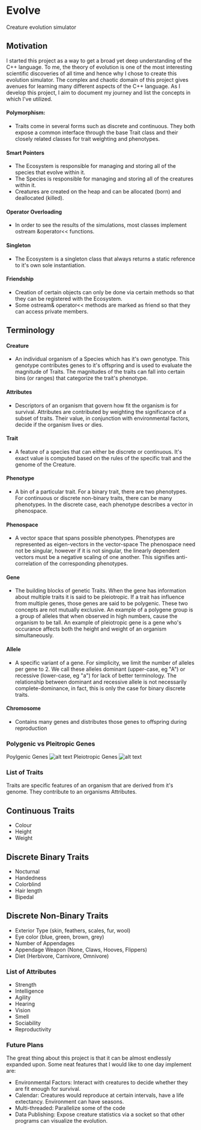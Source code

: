 # Evolve
Creature evolution simulator

## Motivation

I started this project as a way to get a broad yet deep understanding of the C++ language. To me, the theory of
evolution is one of the most interesting scientific discoveries of all time and hence why I chose to create
this evolution simulator. The complex and chaotic domain of this project gives avenues for learning many
different aspects of the C++ language. As I develop this project, I aim to document my journey and list
the concepts in which I've utilized.

#### Polymorphism:
* Traits come in several forms such as discrete and continuous. They both expose a common interface
through the base Trait class and their closely related classes for trait weighting and phenotypes.

#### Smart Pointers
* The Ecosystem is responsible for managing and storing all of the species that evolve within it.
* The Species is responsible for managing and storing all of the creatures within it.
* Creatures are created on the heap and can be allocated (born) and deallocated (killed).

#### Operator Overloading
* In order to see the results of the simulations, most classes implement ostream &operator<< functions.

#### Singleton
* The Ecosystem is a singleton class that always returns a static reference to it's own sole instantiation.

#### Friendship
* Creation of certain objects can only be done via certain methods so that they can be registered with the Ecosystem.
* Some ostream& operator<< methods are marked as friend so that they can access private members.



## Terminology


#### Creature
* An individual organism of a Species which has it's own genotype. This genotype contributes
genes to it's offspring and is used to evaluate the magnitude of Traits. The magnitudes of the
traits can fall into certain bins (or ranges) that categorize the trait's phenotype.

#### Attributes
* Descriptors of an organism that govern how fit the organism is for survival.
Attributes are contributed by weighting the significance of a subset of traits. Their value, in
conjunction with environmental factors, decide if the organism lives or dies.

#### Trait
* A feature of a species that can either be discrete or continuous. It's exact value is computed based
on the rules of the specific trait and the genome of the Creature.

#### Phenotype
* A bin of a particular trait. For a binary trait, there are two phenotypes. For continuous
or discrete non-binary traits, there can be many phenotypes. In the discrete case, each
phenotype describes a vector in phenospace.

#### Phenospace
* A vector space that spans possible phenotypes. Phenotypes are represented as eigen-vectors in the vector-space
The phenospace need not be singular, however if it is not singular, the linearly dependent vectors
must be a negative scaling of one another. This signifies anti-correlation of the corresponding phenotypes.

#### Gene
* The building blocks of genetic Traits. When the gene has information about multiple traits
it is said to be  pleiotropic. If a trait has influence from multiple genes, those genes are said to be
polygenic. These two concepts are not mutually exclusive. An example of a polygene group is a group of alleles that
when observed in high numbers, cause the organism to be tall. An example of pleiotropic gene is a gene who's occurance
affects both the height and weight of an organism simultaneously.
       
#### Allele
* A specific variant of a gene. For simplicity, we limit the number of alleles per gene to 2.
We call these alleles dominant (upper-case, eg "A") or recessive (lower-case, eg "a") for lack of better terminology.
The relationship between dominant and recessive allele is not necessarily complete-dominance, in fact, this is only
the case for binary discrete traits.

#### Chromosome
* Contains many genes and distributes those genes to offspring during reproduction


### Polygenic vs Pleitropic Genes
Poylgenic Genes
![alt text](https://github.com/lobocv/Evolve/blob/master/polygene.jpg?raw=true "Polygene")
Pleiotropic Genes
![alt text](https://github.com/lobocv/Evolve/blob/master/pleiotropy.jpg?raw=true "Pleiotropy")


### List of Traits
Traits are specific features of an organism that are derived from it's genome. They contribute to an organisms Attributes.

Continuous Traits
------------------
- Colour   
- Height
- Weight

Discrete Binary Traits
-----------------------
- Nocturnal
- Handedness
- Colorblind
- Hair length 
- Bipedal


Discrete Non-Binary Traits
---------------------------
- Exterior Type (skin, feathers, scales, fur, wool)
- Eye color (blue, green, brown, grey)
- Number of Appendages
- Appendage Weapon (None, Claws, Hooves, Flippers)
- Diet (Herbivore, Carnivore, Omnivore)


### List of Attributes

- Strength
- Intelligence
- Agility
- Hearing
- Vision
- Smell
- Sociability
- Reproductivity


### Future Plans

The great thing about this project is that it can be almost endlessly expanded upon. Some neat
features that I would like to one day implement are:
- Environmental Factors: Interact with creatures to decide whether they are fit enough for survival.
- Calendar: Creatures would reproduce at certain intervals, have a life extectancy. Environment can have seasons.
- Multi-threaded: Parallelize some of the code
- Data Publishing: Expose creature statistics via a socket so that other programs can visualize the evolution.

